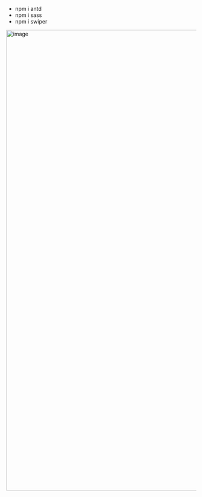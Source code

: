 * npm i antd
* npm i sass
* npm i swiper

<img width="1222" alt="image" src="https://github.com/betuldemirr/air-quality-app/assets/81586476/2e1db384-9640-4a39-a5a7-66617f98e7d8">
